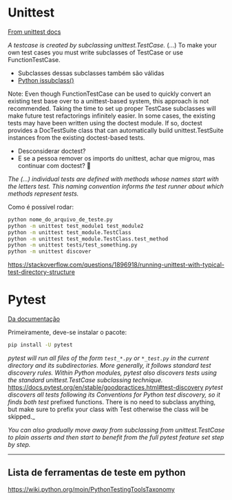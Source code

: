 # Unittest

[From unittest docs](https://docs.python.org/3/library/unittest.html)

_A testcase is created by subclassing unittest.TestCase._ (...) To make your own test cases you must write subclasses of TestCase or use FunctionTestCase.
- Subclasses dessas subclasses também são válidas
- [Python issubclass()](https://www.geeksforgeeks.org/python-issubclass/)

Note: Even though FunctionTestCase can be used to quickly convert an existing test base over to a unittest-based system, this approach is not recommended. Taking the time to set up proper TestCase subclasses will make future test refactorings infinitely easier.
In some cases, the existing tests may have been written using the doctest module. If so, doctest provides a DocTestSuite class that can automatically build unittest.TestSuite instances from the existing doctest-based tests.
- Desconsiderar doctest?
- E se a pessoa remover os imports do unittest, achar que migrou, mas continuar com doctest? :thinking:

_The (...) individual tests are defined with methods whose names start with the letters test. This naming convention informs the test runner about which methods represent tests._


Como é possível rodar:
```sh
python nome_do_arquivo_de_teste.py
python -m unittest test_module1 test_module2
python -m unittest test_module.TestClass
python -m unittest test_module.TestClass.test_method
python -m unittest tests/test_something.py
python -m unittest discover
```
https://stackoverflow.com/questions/1896918/running-unittest-with-typical-test-directory-structure


# Pytest

[Da documentação](https://docs.pytest.org/en/stable/)

Primeiramente, deve-se instalar o pacote:
```sh
pip install -U pytest
```

_pytest will run all files of the form `test_*.py` or `*_test.py` in the current directory
and its subdirectories. More generally, it follows standard test discovery rules._
_Within Python modules, pytest also discovers tests using the standard unittest.TestCase subclassing technique._
https://docs.pytest.org/en/stable/goodpractices.html#test-discovery
_pytest discovers all tests following its Conventions for Python test discovery,
so it finds both test_ prefixed functions. There is no need to subclass anything,
but make sure to prefix your class with Test otherwise the class will be skipped._


_You can also gradually move away from subclassing from unittest.TestCase to plain asserts and then start to benefit from the full pytest feature set step by step._

-------
## Lista de ferramentas de teste em python
https://wiki.python.org/moin/PythonTestingToolsTaxonomy
